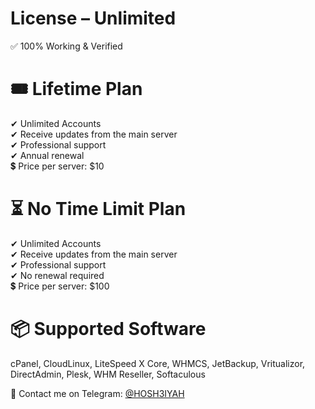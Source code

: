 # License – Unlimited
✅ 100% Working & Verified<br>

# 🎟 Lifetime Plan
✔ Unlimited Accounts<br>
✔ Receive updates from the main server<br>
✔ Professional support<br>
✔ Annual renewal<br>
💲 Price per server: $10<br>

# ⏳ No Time Limit Plan
✔ Unlimited Accounts<br>
✔ Receive updates from the main server<br>
✔ Professional support<br>
✔ No renewal required<br>
💲 Price per server: $100<br>

# 📦 Supported Software
cPanel, CloudLinux, LiteSpeed X Core, WHMCS, JetBackup, Vritualizor, DirectAdmin, Plesk, WHM Reseller, Softaculous

📩 Contact me on Telegram: [@HOSH3IYAH](https://t.me/hosh3iyah)
